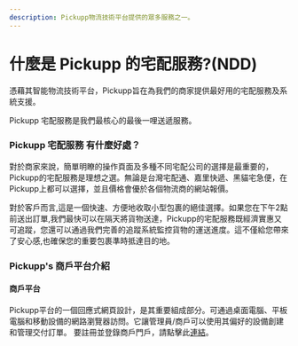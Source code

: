 ```yaml
---
description: Pickupp物流技術平台提供的眾多服務之一。
---
```


# 什麼是 Pickupp 的宅配服務?(NDD)

憑藉其智能物流技術平台，Pickupp旨在為我們的商家提供最好用的宅配服務及系統支援。&#x20;

Pickupp 宅配服務是我們最核心的最後一哩送遞服務。



### Pickupp 宅配服務 有什麼好處？ <a href="#introduction-to-pickupps-merchant-portal" id="introduction-to-pickupps-merchant-portal"></a>

對於商家來說，簡單明瞭的操作頁面及多種不同宅配公司的選擇是最重要的，Pickupp的宅配服務是理想之選。無論是台灣宅配通、嘉里快遞、黑貓宅急便，在Pickupp上都可以選擇，並且價格會優於各個物流商的網站報價。

對於客戶而言,這是一個快速、方便地收取小型包裹的絕佳選擇。如果您在下午2點前送出訂單,我們最快可以在隔天將貨物送達，Pickupp的宅配服務既經濟實惠又可追蹤，您還可以通過我們完善的追蹤系統監控貨物的運送進度。這不僅給您帶來了安心感,也確保您的重要包裹準時抵達目的地。



### Pickupp's 商戶平台介紹 <a href="#introduction-to-pickupps-merchant-portal" id="introduction-to-pickupps-merchant-portal"></a>

#### **商戶平台** <a href="#merchant-portal" id="merchant-portal"></a>

Pickupp平台的一個回應式網頁設計，是其重要組成部分。可通過桌面電腦、平板電腦和移動設備的網路瀏覽器訪問。它讓管理員/商戶可以使用其偏好的設備創建和管理交付訂單。 要註冊並登錄商戶門戶，請點擊此[連結](https://portal.hk.pickupp.io/dashboard)。



